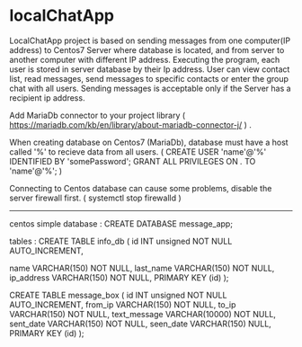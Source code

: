 # localChatApp

LocalChatApp project is based on sending messages from one computer(IP address) to Centos7 Server where database is located, and from server to another computer with different IP address.
Executing the program, each user is stored in server database by their Ip address. 
User can view contact list, read messages, send messages to specific contacts or enter the group chat with all users.
Sending messages is acceptable only if the Server has a recipient ip address.

Add MariaDb connector to your project library ( https://mariadb.com/kb/en/library/about-mariadb-connector-j/ ) .

When creating database on Centos7 (MariaDb), database must have a host called '%' to recieve data from all users.
( CREATE USER 'name'@'%' IDENTIFIED BY 'somePassword';
  GRANT ALL PRIVILEGES ON *.* TO 'name'@'%'; )

Connecting to Centos database can cause some problems, disable the server firewall first. 
( systemctl stop firewalld )

_______________________________________________________

centos simple database : 
CREATE DATABASE message_app;

tables :
CREATE TABLE info_db
(
  id              INT unsigned NOT NULL AUTO_INCREMENT,
  
  name            VARCHAR(150) NOT NULL,
  last_name       VARCHAR(150) NOT NULL,
  ip_address      VARCHAR(150) NOT NULL,
  PRIMARY KEY     (id)
);

CREATE TABLE message_box
(
  id                 INT unsigned NOT NULL AUTO_INCREMENT, 
  from_ip            VARCHAR(150) NOT NULL,
  to_ip              VARCHAR(150) NOT NULL,
  text_message       VARCHAR(10000) NOT NULL,
  sent_date          VARCHAR(150) NOT NULL,
  seen_date          VARCHAR(150) NULL,
  PRIMARY KEY        (id)
);




